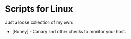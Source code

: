 # Scripts for Linux
Just a loose collection of my own:
- [Honey] - Canary and other checks to monitor your host.

